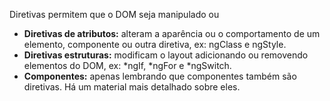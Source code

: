 Diretivas permitem que o DOM seja manipulado ou 



- **Diretivas de atributos:** alteram a aparência ou o comportamento de um elemento, componente ou outra diretiva, ex: ngClass e ngStyle.
- **Diretivas estruturas:** modificam o layout adicionando ou removendo elementos do DOM, ex: *ngIf, *ngFor e *ngSwitch.
- **Componentes:** apenas lembrando que componentes também são diretivas. Há um material mais detalhado sobre eles.